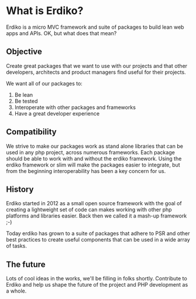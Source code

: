 # What is Erdiko?

Erdiko is a micro MVC framework and suite of packages to build lean web apps and APIs.  OK, but what does that mean?

## Objective

Create great packages that we want to use with our projects and that other developers, architects and product managers find useful for their projects.  

We want all of our packages to:

1. Be lean
2. Be tested
3. Interoperate with other packages and frameworks
4. Have a great developer experience

## Compatibility

We strive to make our packages work as stand alone libraries that can be used in any php project, across numerous frameworks.  Each package should be able to work with and without the erdiko framework.  Using the erdiko framework or slim will make the packages easier to integrate, but from the beginning interoperability has been a key concern for us.

## History

Erdiko started in 2012 as a small open source framework with the goal of creating a lightweight set of code can makes working with other php platforms and libraries easier.  Back then we called it a mash-up framework ;-)

Today erdiko has grown to a suite of packages that adhere to PSR and other best practices to create useful components that can be used in a wide array of tasks.  

## The future

Lots of cool ideas in the works, we'll be filling in folks shortly.  Contribute to Erdiko and help us shape the future of the project and PHP development as a whole.
